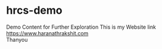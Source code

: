# hrcs-demo
Demo Content for Further Exploration
This is my Website link <br>
https://www.haranathrakshit.com
<br>
Thanyou 
